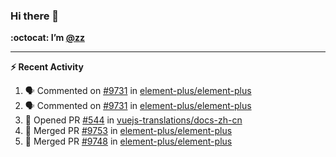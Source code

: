 ### Hi there 👋

**:octocat: I’m [@zz](https://github.com/holazz)**

---

**:zap: Recent Activity**

<!--START_SECTION:activity-->
1. 🗣 Commented on [#9731](https://github.com/element-plus/element-plus/issues/9731) in [element-plus/element-plus](https://github.com/element-plus/element-plus)
2. 🗣 Commented on [#9731](https://github.com/element-plus/element-plus/issues/9731) in [element-plus/element-plus](https://github.com/element-plus/element-plus)
3. 💪 Opened PR [#544](https://github.com/vuejs-translations/docs-zh-cn/pull/544) in [vuejs-translations/docs-zh-cn](https://github.com/vuejs-translations/docs-zh-cn)
4. 🎉 Merged PR [#9753](https://github.com/element-plus/element-plus/pull/9753) in [element-plus/element-plus](https://github.com/element-plus/element-plus)
5. 🎉 Merged PR [#9748](https://github.com/element-plus/element-plus/pull/9748) in [element-plus/element-plus](https://github.com/element-plus/element-plus)
<!--END_SECTION:activity-->
